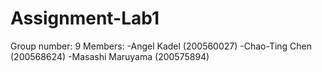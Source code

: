 # Assignment-Lab1

Group number: 9
Members:
-Angel Kadel (200560027)
-Chao-Ting Chen (200568624)
-Masashi Maruyama (200575894)

